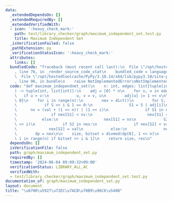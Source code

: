 ```yaml
---
data:
  _extendedDependsOn: []
  _extendedRequiredBy: []
  _extendedVerifiedWith:
  - icon: ':heavy_check_mark:'
    path: test/library_checker/graph/maximum_independent_set.test.py
    title: Maximum Independent Set
  _isVerificationFailed: false
  _pathExtension: py
  _verificationStatusIcon: ':heavy_check_mark:'
  attributes:
    links: []
  bundledCode: "Traceback (most recent call last):\n  File \"/opt/hostedtoolcache/PyPy/3.10.14/x64/lib/pypy3.10/site-packages/onlinejudge_verify/documentation/build.py\"\
    , line 76, in _render_source_code_stat\n    bundled_code = language.bundle(\n\
    \  File \"/opt/hostedtoolcache/PyPy/3.10.14/x64/lib/pypy3.10/site-packages/onlinejudge_verify/languages/python.py\"\
    , line 96, in bundle\n    raise NotImplementedError\nNotImplementedError\n"
  code: "def maximum_independnet_set(\n    n: int, edges: list[tuple[int, int]]\n\
    ) -> tuple[int, list[int]]:\n    adj = [0] * n\n    for u, v in edges:\n     \
    \   if u > v:\n            u, v = v, u\n        adj[u] |= 1 << v\n\n    dp = {0:\
    \ 0}\n    for i in range(n):\n        nex = dict()\n        for S, val in dp.items():\n\
    \            if S >> i & 1 == 0:\n                S1 = S | adj[i]\n          \
    \      nv = (val + (1 << n)) | (1 << i)\n                if S1 in nex:\n     \
    \               if nex[S1] < nv:\n                        nex[S1] = nv\n     \
    \           else:\n                    nex[S1] = nv\n            S2 = S & ~(1\
    \ << i)\n            if S2 in nex:\n                if nex[S2] < val:\n      \
    \              nex[S2] = val\n            else:\n                nex[S2] = val\n\
    \        dp = nex\n\n    size, bitset = divmod(dp[0], 1 << n)\n    res = [i for\
    \ i in range(n) if bitset >> i & 1]\n    return size, res\n"
  dependsOn: []
  isVerificationFile: false
  path: graph/maximum_independent_set.py
  requiredBy: []
  timestamp: '2024-06-04 09:09:32+09:00'
  verificationStatus: LIBRARY_ALL_AC
  verifiedWith:
  - test/library_checker/graph/maximum_independent_set.test.py
documentation_of: graph/maximum_independent_set.py
layout: document
title: "\u6700\u5927\u72EC\u7ACB\u70B9\u96C6\u5408"
---
```

